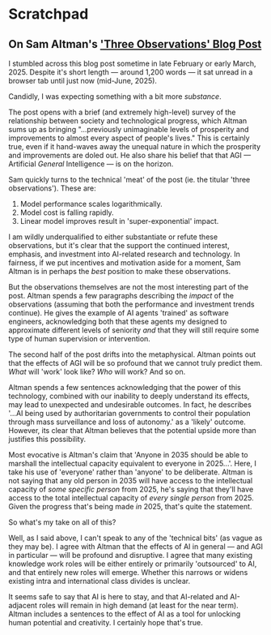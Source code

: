 # Scratchpad

## On Sam Altman's ['Three Observations' Blog Post](https://blog.samaltman.com/three-observations)

I stumbled across this blog post sometime in late February or early March, 2025. Despite it's short length — around 1,200 words — it sat unread in a browser tab until just now (mid-June, 2025).

Candidly, I was expecting something with a bit more _substance_.

The post opens with a brief (and extremely high-level) survey of the relationship between society and technological progress, which Altman sums up as bringing "...previously unimaginable levels of prosperity and improvements to almost every aspect of people's lives." This is certainly true, even if it hand-waves away the unequal nature in which the prosperity and improvements are doled out. He also share his belief that that AGI — Artificial _General_ Intelligence — is on the horizon.

Sam quickly turns to the technical 'meat' of the post (ie. the titular 'three observations'). These are:

1. Model performance scales logarithmically.
2. Model cost is falling rapidly.
3. Linear model improves result in 'super-exponential' impact.

I am wildly underqualified to either substantiate or refute these observations, but it's clear that the support the continued interest, emphasis, and investment into AI-related research and technology. In fairness, if we put incentives and motivation aside for a moment, Sam Altman is in perhaps the _best_ position to make these observations.

But the observations themselves are not the most interesting part of the post. Altman spends a few paragraphs describing the _impact_ of the observations (assuming that both the performance and investment trends continue). He gives the example of AI agents 'trained' as software engineers, acknowledging both that these agents my designed to approximate different levels of seniority _and_ that they will still require some type of human supervision or intervention.

The second half of the post drifts into the metaphysical. Altman points out that the effects of AGI will be so profound that we cannot truly predict them. _What_ will 'work' look like? _Who_ will work? And so on.

Altman spends a few sentences acknowledging that the power of this technology, combined with our inability to deeply understand its effects, may lead to unexpected and undesirable outcomes. In fact, he describes '...AI being used by authoritarian governments to control their population through mass surveillance and loss of autonomy.' as a 'likely' outcome. However, its clear that Altman believes that the potential upside more than justifies this possibility.

Most evocative is Altman's claim that 'Anyone in 2035 should be able to marshall the intellectual capacity equivalent to everyone in 2025...'. Here, I take his use of 'everyone' rather than 'anyone' to be deliberate. Altman is not saying that any old person in 2035 will have access to the intellectual capacity of _some specific person_ from 2025, he's saying that they'll have access to the total intellectual capacity of _every single person_ from 2025. Given the progress that's being made _in_ 2025, that's quite the statement.

So what's my take on all of this?

Well, as I said above, I can't speak to any of the 'technical bits' (as vague as they may be). I agree with Altman that the effects of AI in general — and AGI in particular — will be profound and disruptive. I agree that many existing knowledge work roles will be either entirely or primarily 'outsourced' to AI, and that entirely new roles will emerge. Whether this narrows or widens existing intra and international class divides is unclear.

It seems safe to say that AI is here to stay, and that AI-related and AI-adjacent roles will remain in high demand (at least for the near term). Altman includes a sentences to the effect of AI as a tool for unlocking human potential and creativity. I certainly hope that's true.